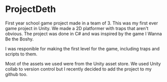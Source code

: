# ProjectDeth

First year school game project made in a team of 3. This was my first ever game project in Unity. We made a 2D platformer with traps that aren't
obvious. The project was done in C# and was inspired by the game I Wanna Be the Boshy.

I was responible for making the first level for the game, including traps and scripts to them. 

Most of the assets we used were from the Unity asset store. We used Unity collab to version control 
but I recently decided to add the project to my github too.
